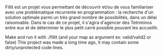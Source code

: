 Fillit est un projet vous permettant de découvrir et/ou de vous familiariser avec une problématique récurrente en programmation : la recherche d'un solution optimale parmi un très grand nombre de possibilités, dans un délai raisonnable. Dans le cas de ce projet, il s'agira d'agencer des Tetriminos entre eux et de déterminer le plus petit carré possible pouvant les accueillir.

Make and run it with ./fillit (and your map as argument ex: valid/valid2 or false)
This project was made a long time ago, it may contain some dirty/unprotected code lines.
